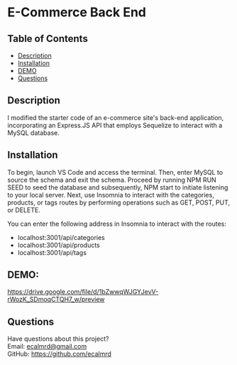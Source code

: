 # E-Commerce Back End


## Table of Contents
* [Description](#description)  
* [Installation](#installation)
* [DEMO ](#demo)  
* [Questions](#questions)

## Description
I modified the starter code of an e-commerce site's back-end application, incorporating an Express.JS API that employs Sequelize to interact with a MySQL database.

## Installation
To begin, launch VS Code and access the terminal. Then, enter MySQL to source the schema and exit the schema. Proceed by running NPM RUN SEED to seed the database and subsequently, NPM start to initiate listening to your local server. Next, use Insomnia to interact with the categories, products, or tags routes by performing operations such as GET, POST, PUT, or DELETE.

You can enter the following address in Insomnia to interact with the routes:
* localhost:3001/api/categories 
* localhost:3001/api/products 
* localhost:3001/api/tags

## DEMO: 

https://drive.google.com/file/d/1bZwwqWJGYJevV-rWozK_SDmoqCTQH7_w/preview



## Questions
Have questions about this project?  
Email: ecalmrd@gmail.com  
GitHub: https://github.com/ecalmrd




